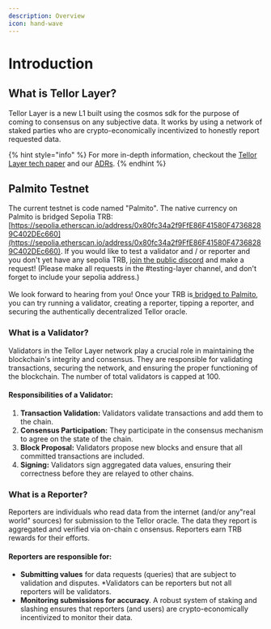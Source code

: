 ```yaml
---
description: Overview
icon: hand-wave
---
```


# Introduction

## What is Tellor Layer?

Tellor Layer is a new L1 built using the cosmos sdk for the purpose of coming to consensus on any subjective data. It works by using a network of staked parties who are crypto-economically incentivized to honestly report requested data.&#x20;

{% hint style="info" %}
For more in-depth information, checkout the [Tellor Layer tech paper](https://github.com/tellor-io/layer/blob/main/TellorLayer%20-%20tech.pdf) and our [ADRs](https://github.com/tellor-io/layer/tree/main/adr).
{% endhint %}

## Palmito Testnet

The current testnet is code named "Palmito". The native currency on Palmito is bridged Sepolia TRB: [https://sepolia.etherscan.io/address/0x80fc34a2f9FfE86F41580F47368289C402DEc660](https://sepolia.etherscan.io/address/0x80fc34a2f9FfE86F41580F47368289C402DEc660). If you would like to test a validator and / or reporter and you don't yet have any sepolia TRB, [join the public discord](https://discord.gg/HX76jMhvG6) and make a request! (Please make all requests in the #testing-layer channel, and don't forget to include your sepolia address.)\
\
We look forward to hearing from you! Once your TRB is[ bridged to Palmito](running-tellor-layer/bridge-trbp-from-sepolia/), you can try running a validator, creating a reporter, tipping a reporter, and securing the authentically decentralized Tellor oracle.

### What is a Validator?&#x20;

Validators in the Tellor Layer network play a crucial role in maintaining the blockchain's integrity and consensus. They are responsible for validating transactions, securing the network, and ensuring the proper functioning of the blockchain. The number of total validators is capped at 100.

#### **Responsibilities of a Validator:**

1. **Transaction Validation:** Validators validate transactions and add them to the chain.
2. **Consensus Participation:** They participate in the consensus mechanism to agree on the state of the chain.
3. **Block Proposal:** Validators propose new blocks and ensure that all committed transactions are included.
4. **Signing:** Validators sign aggregated data values, ensuring their correctness before they are relayed to other chains.

### What is a Reporter?

Reporters are individuals who read data from the internet (and/or any"real world" sources) for submission to the Tellor oracle. The data they report is aggregated and verified via on-chain c onsensus. Reporters earn TRB rewards for their efforts.

#### **Reporters are responsible for:**

* **Submitting values** for data requests (queries) that are subject to validation and disputes.  \*Validators can be reporters but not all reporters will be validators.
* **Monitoring submissions for accuracy**. A robust system of staking and slashing ensures that reporters (and users) are crypto-economically incentivized to monitor their data.

